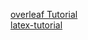[overleaf Tutorial](https://www.overleaf.com/learn/latex/Learn_LaTeX_in_30_minutes)<br>
[latex-tutorial](https://latex-tutorial.com/)
